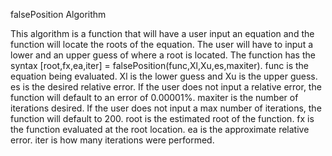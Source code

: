 falsePosition Algorithm

This algorithm is a function that will have a user input an equation and the function will locate the roots of the equation. The user will have to input a lower and an upper guess of where a root is located. The function has the syntax [root,fx,ea,iter] = falsePosition(func,Xl,Xu,es,maxiter). func is the equation being evaluated. Xl is the lower guess and Xu is the upper guess. es is the desired relative error. If the user does not input a relative error, the function will default to an error of 0.00001%. maxiter is the number of iterations desired. If the user does not input a max number of iterations, the function will default to 200. root is the estimated root of the function. fx is the function evaluated at the root location. ea is the approximate relative error. iter is how many iterations were performed.
